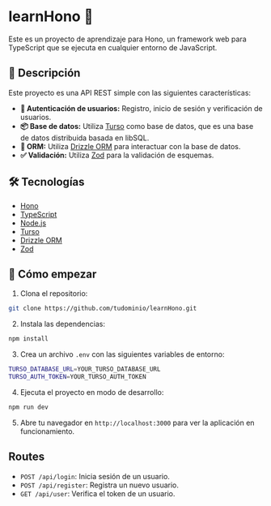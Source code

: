# learnHono 🚀

Este es un proyecto de aprendizaje para Hono, un framework web para TypeScript que se ejecuta en cualquier entorno de JavaScript.

## 📝 Descripción

Este proyecto es una API REST simple con las siguientes características:

-   **🔐 Autenticación de usuarios:** Registro, inicio de sesión y verificación de usuarios.
-   **📦 Base de datos:** Utiliza [Turso](https://turso.tech/) como base de datos, que es una base de datos distribuida basada en libSQL.
-   **🐘 ORM:** Utiliza [Drizzle ORM](https://orm.drizzle.team/) para interactuar con la base de datos.
-   **✅ Validación:** Utiliza [Zod](https://zod.dev/) para la validación de esquemas.

## 🛠️ Tecnologías

-   [Hono](https://hono.dev/)
-   [TypeScript](https://www.typescriptlang.org/)
-   [Node.js](https://nodejs.org/en/)
-   [Turso](https://turso.tech/)
-   [Drizzle ORM](https://orm.drizzle.team/)
-   [Zod](https://zod.dev/)

## 🚀 Cómo empezar

1.  Clona el repositorio:

```bash
git clone https://github.com/tudominio/learnHono.git
```

2.  Instala las dependencias:

```bash
npm install
```

3.  Crea un archivo `.env` con las siguientes variables de entorno:

```bash
TURSO_DATABASE_URL=YOUR_TURSO_DATABASE_URL
TURSO_AUTH_TOKEN=YOUR_TURSO_AUTH_TOKEN
```

4.  Ejecuta el proyecto en modo de desarrollo:

```bash
npm run dev
```

5.  Abre tu navegador en `http://localhost:3000` para ver la aplicación en funcionamiento.

## Routes

-   `POST /api/login`: Inicia sesión de un usuario.
-   `POST /api/register`: Registra un nuevo usuario.
-   `GET /api/user`: Verifica el token de un usuario.